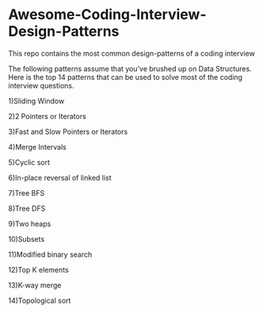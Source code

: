 # Awesome-Coding-Interview-Design-Patterns
This repo contains the most common design-patterns of a coding interview


The following patterns assume that you’ve brushed up on Data Structures.
Here is  the top 14 patterns that can be used to solve most of the coding interview questions.


1)Sliding Window

2)2 Pointers or Iterators

3)Fast and Slow Pointers or Iterators

4)Merge Intervals

5)Cyclic sort

6)In-place reversal of linked list

7)Tree BFS

8)Tree DFS

9)Two heaps

10)Subsets

11)Modified binary search

12)Top K elements

13)K-way merge

14)Topological sort
